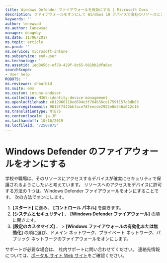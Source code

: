 ```yaml
---
title: Windows Defender ファイアウォールを有効にする | Microsoft Docs
description: ファイアウォールをオンにして Windows 10 デバイスで会社のリソースにアクセスする方法について説明します。
keywords: ''
author: lenewsad
ms.author: lanewsad
manager: dougeby
ms.date: 11/06/2017
ms.topic: article
ms.prod: ''
ms.service: microsoft-intune
ms.subservice: end-user
ms.technology: ''
ms.assetid: 1ed8456c-ef70-429f-9c65-081bb2dfa6ac
searchScope:
- User help
ROBOTS: ''
ms.reviewer: shburbid
ms.suite: ems
ms.custom: intune-enduser
ms.collection: M365-identity-device-management
ms.openlocfilehash: e812966118ed694e3f764b56ce1759f157e8db83
ms.sourcegitcommit: 9013f7442bbface78feecde2922e8e546a622c16
ms.translationtype: MTE75
ms.contentlocale: ja-JP
ms.lasthandoff: 10/16/2019
ms.locfileid: "72507875"
---
```

# <a name="turn-on-your-windows-defender-firewall"></a>Windows Defender のファイアウォールをオンにする

学校や職場は、そのリソースにアクセスするデバイスが確実にセキュリティで保護されるようにしたいと考えています。 リソースへのアクセスをデバイスに許可する方法の 1 つは、Windows Defender ファイアウォールをオンにすることです。 次の方法でオンにします。

1. **[スタート]** に進み、 **[コントロール パネル]** を開きます。
2. **[システムとセキュリティ]** 、 **[Windows Defender ファイアウォール]** の順に開きます。
3. **[設定のカスタマイズ]** 、 >  **[Windows ファイアウォールの有効化または無効化]** の順に選び、ドメイン ネットワーク、プライベート ネットワーク、パブリック ネットワークのファイアウォールをオンにします。

サポートが必要な場合は、 社内サポートに問い合わせてください。 連絡先情報については、[ポータル サイト Web サイト](https://go.microsoft.com/fwlink/?linkid=2010980)をご確認ください。
